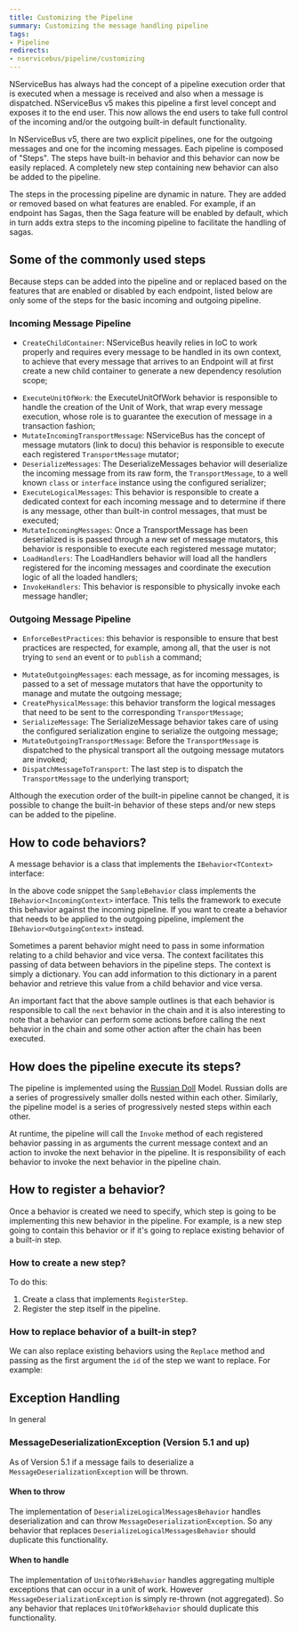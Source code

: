 ```yaml
---
title: Customizing the Pipeline
summary: Customizing the message handling pipeline 
tags:
- Pipeline
redirects:
- nservicebus/pipeline/customizing
---
```


NServiceBus has always had the concept of a pipeline execution order that is executed when a message is received and also when a message is dispatched. NServiceBus v5 makes this pipeline a first level concept and exposes it to the end user.
This now allows the end users to take full control of the incoming and/or the outgoing built-in default functionality.

In NServiceBus v5, there are two explicit pipelines, one for the outgoing messages and one for the incoming messages. Each pipeline is composed of "Steps". The steps have built-in behavior and this behavior can now be easily replaced. A completely new step containing new behavior can also be added to the pipeline. 

The steps in the processing pipeline are dynamic in nature. They are added or removed based on what features are enabled. For example, if an endpoint has Sagas, then the Saga feature will be enabled by default, which in turn adds extra steps to the incoming pipeline to facilitate the handling of sagas. 

## Some of the commonly used steps

Because steps can be added into the pipeline and or replaced based on the features that are enabled or disabled by each endpoint, listed below are only some of the steps for the basic incoming and outgoing pipeline.

### Incoming Message Pipeline

- `CreateChildContainer`: NServiceBus heavily relies in IoC to work properly and requires every message to be handled in its own context, to achieve that every message that arrives to an Endpoint will at first create a new child container to generate a new dependency resolution scope; 
* `ExecuteUnitOfWork`: the ExecuteUnitOfWork behavior is responsible to handle the creation of the Unit of Work, that wrap every message execution, whose role is to guarantee the execution of message in a transaction fashion;
* `MutateIncomingTransportMessage`: NServiceBus has the concept of message mutators (link to docu) this behavior is responsible to execute each registered `TransportMessage` mutator;
* `DeserializeMessages`: The DeserializeMessages behavior will deserialize the incoming message from its raw form, the `TransportMessage`, to a well known `class` or `interface` instance using the configured serializer;
* `ExecuteLogicalMessages`: This behavior is responsible to create a dedicated context for each incoming message and to determine if there is any message, other than built-in control messages, that must be executed;
* `MutateIncomingMessages`: Once a TransportMessage has been deserialized is is passed through a new set of message mutators, this behavior is responsible to execute each registered message mutator;
* `LoadHandlers`: The LoadHandlers behavior will load all the handlers registered for the incoming messages and coordinate the execution logic of all the loaded handlers;
* `InvokeHandlers`: This behavior is responsible to physically invoke each message handler;

### Outgoing Message Pipeline

- `EnforceBestPractices`: this behavior is responsible to ensure that best practices are respected, for example, among all, that the user is not trying to `send` an event or to `publish` a command;
* `MutateOutgoingMessages`: each message, as for incoming messages, is passed to a set of message mutators that have the opportunity to manage and mutate the outgoing message;
* `CreatePhysicalMessage`: this behavior transform the logical messages that need to be sent to the corresponding `TransportMessage`;
* `SerializeMessage`: The SerializeMessage behavior takes care of using the configured serialization engine to serialize the outgoing message;
* `MutateOutgoingTransportMessage`: Before the `TransportMessage` is dispatched to the physical transport all the outgoing message mutators are invoked;
* `DispatchMessageToTransport`: The last step is to dispatch the `TransportMessage` to the underlying transport;

Although the execution order of the built-in pipeline cannot be changed, it is possible to change the built-in behavior of these steps and/or new steps can be added to the pipeline. 

## How to code behaviors?

A message behavior is a class that implements the `IBehavior<TContext>` interface:

<!-- import SamplePipelineBehavior -->

In the above code snippet the `SampleBehavior` class implements the `IBehavior<IncomingContext>` interface. This tells the framework to execute this behavior against the incoming pipeline. If you want to create a behavior that needs to be applied to the outgoing pipeline, implement the `IBehavior<OutgoingContext>` instead. 

Sometimes a parent behavior might need to pass in some information relating to a child behavior and vice versa. The context facilitates this passing of data between behaviors in the pipeline steps. The context is simply a dictionary. You can add information to this dictionary in a parent behavior and retrieve this value from a child behavior and vice versa. 

An important fact that the above sample outlines is that each behavior is responsible to call the `next` behavior in the chain and it is also interesting to note that a behavior can perform some actions before calling the next behavior in the chain and some other action after the chain has been executed.

## How does the pipeline execute its steps?

The pipeline is implemented using the [Russian Doll](http://en.wikipedia.org/wiki/Matryoshka_doll) Model. Russian dolls are a series of progressively smaller dolls nested within each other. Similarly, the pipeline model is a series of progressively nested steps within each other. 

At runtime, the pipeline will call the `Invoke` method of each registered behavior passing in as arguments the current message context and an action to invoke the next behavior in the pipeline. It is responsibility of each behavior to invoke the next behavior in the pipeline chain.

## How to register a behavior?

Once a behavior is created we need to specify, which step is going to be implementing this new behavior in the pipeline. For example, is a new step going to contain this behavior or if it's going to replace existing behavior of a built-in step.

### How to create a new step?

To do this:

1. Create a class that implements `RegisterStep`.
2. Register the step itself in the pipeline.

<!-- import NewStepInPipeline -->

### How to replace behavior of a built-in step?

We can also replace existing behaviors using the `Replace` method and passing as the first argument the `id` of the step we want to replace. For example:

<!-- import ReplacePipelineStep -->

## Exception Handling

In general

### MessageDeserializationException (Version 5.1 and up)

As of Version 5.1 if a message fails to deserialize a `MessageDeserializationException` will be thrown. 

#### When to throw

The implementation of `DeserializeLogicalMessagesBehavior` handles deserialization and can throw `MessageDeserializationException`. So any behavior that replaces  `DeserializeLogicalMessagesBehavior` should duplicate this functionality.

#### When to handle

The implementation of `UnitOfWorkBehavior` handles aggregating multiple exceptions that can occur in a unit of work. However `MessageDeserializationException` is simply re-thrown (not aggregated). So any behavior that replaces  `UnitOfWorkBehavior` should duplicate this functionality.   
